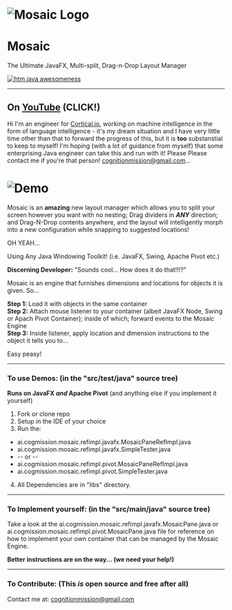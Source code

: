 # ![Mosaic Logo](http://mindlab.ai/images/mosaic.png)  
# Mosaic
The Ultimate JavaFX, Multi-split, Drag-n-Drop Layout Manager 

[![htm.java awesomeness](https://cdn.rawgit.com/sindresorhus/awesome/d7305f38d29fed78fa85652e3a63e154dd8e8829/media/badge.svg)](http://cogmission.ai)
***

## On [YouTube](https://youtu.be/eVH-Q85hqe0) (CLICK!)

Hi I'm an engineer for [Cortical.io](http://cortical.io), working on machine intelligence in the form of language intelligence - it's my dream situation and I have very little time other than that to forward the progress of this, but it is **too** substanstial to keep to myself! I'm hoping (with a lot of guidance from myself) that some enterprising Java engineer can take this and run with it! Please Please contact me if you're that person! cognitionmission@gmail.com...

# ![Demo](http://mindlab.ai/images/MosaicDemo.gif)

Mosaic is an **amazing** new layout manager which allows you to split your screen however you want with no nesting; Drag dividers in _**ANY**_ direction; and Drag-N-Drop contents anywhere, and the layout will intelligently morph into a new configuration while snapping to suggested locations!

OH YEAH...

Using Any Java Windowing Toolkit! (i.e. JavaFX, Swing, Apache Pivot etc.)

**Discerning Developer:** "Sounds cool... How does it do that!!!?"

Mosaic is an engine that furnishes dimensions and locations for objects it is given. So...

**Step 1:** Load it with objects in the same container  
**Step 2:** Attach mouse listener to your container (albeit JavaFX Node, Swing or Apach Pivot Container); inside of which; forward events to the Mosaic Engine  
**Step 3:** Inside listener, apply location and dimension instructions to the object it tells you to...

Easy peasy!

***

### To use Demos: (in the "src/test/java" source tree) 
**Runs on JavaFX _and_ Apache Pivot** (and anything else if you implement it yourself) 

1. Fork or clone repo
2. Setup in the IDE of your choice
3. Run the:
  * ai.cogmission.mosaic.refimpl.javafx.MosaicPaneRefImpl.java
  * ai.cogmission.mosaic.refimpl.javafx.SimpleTester.java
  * -- or --
  * ai.cogmission.mosaic.refimpl.pivot.MosaicPaneRefImpl.java
  * ai.cogmission.mosaic.refimpl.pivot.SimpleTester.java
4. All Dependencies are in "libs" directory.

***

### To Implement yourself: (in the "src/main/java" source tree)

Take a look at the  ai.cogmission.mosaic.refimpl.javafx.MosaicPane.java or  ai.cogmission.mosaic.refimpl.pivot.MosaicPane.java file for reference on how to implement your own container that can be managed by the Mosaic Engine.

**Better instructions are on the way... (we need your help!)**

***

### To Contribute: (This _**is**_ open source and free after all)

Contact me at: cognitionmission@gmail.com


